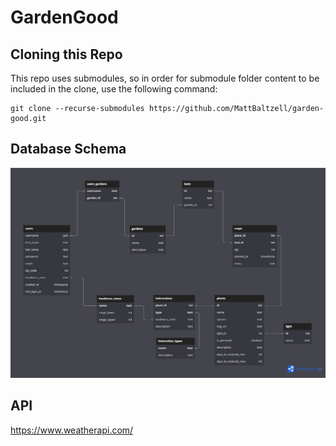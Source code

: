 # GardenGood

## Cloning this Repo

This repo uses submodules, so in order for submodule folder content to be included in the clone, use the following command:

```
git clone --recurse-submodules https://github.com/MattBaltzell/garden-good.git
```

## Database Schema

![database schema](./Proposal/img/GardenGood_db-schema.png)

## API

https://www.weatherapi.com/
